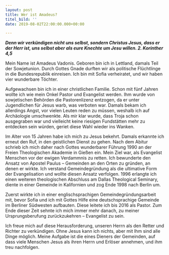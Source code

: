 ```yaml
---
layout: post
title: Wer ist Amadeus?
titel_bild: ''
date: 2019-08-02T22:00:00.000+00:00

---
```

**_Denn wir verkündigen nicht uns selbst, sondern Christus Jesus, dass er der Herr ist, uns selbst aber als eure Knechte um Jesu willen. 2. Korinther 4,5_**

Mein Name ist Amadeus Vadonis. Geboren bin ich in Lettland, damals Teil der Sowjetunion. Durch Gottes Gnade durften wir als politische Flüchtlinge in die Bundesrepublik einreisen. Ich bin mit Sofia verheiratet, und wir haben vier wunderbare Töchter.

Aufgewachsen bin ich in einer christlichen Familie. Schon mit fünf Jahren wollte ich wie mein Onkel Pastor und Evangelist werden. Ihm wurde von sowjetischen Behörden die Pastorenlizenz entzogen, da er unter Jugendlichen für Jesus warb, was verboten war. Damals bekam ich allerdings Angst, vor vielen Leuten reden zu müssen, weshalb ich auf Archäologie umschwenkte. Als mir klar wurde, dass Troja schon ausgegraben war und vielleicht keine riesigen Fundstätten mehr zu entdecken sein würden, geriet diese Wahl wieder ins Wanken.

Im Alter von 15 Jahren habe ich mich zu Jesus bekehrt. Damals erkannte ich erneut den Ruf, in den geistlichen Dienst zu gehen. Nach dem Abitur schrieb ich mich daher nach Gottes wunderbarer Führung 1990 an der Freien Theologischen Akademie in Gießen ein. Mein Ziel war, als Evangelist Menschen vor der ewigen Verdammnis zu retten. Ich bewunderte den Ansatz von Apostel Paulus – Gemeinden an den Orten zu gründen, an denen er wirkte. Ich verstand Gemeindegründung als die ultimative Form der Evangelisation und wollte diesen Ansatz verfolgen. 1996 erlangte ich einen weiteren theologischen Abschluss am Dallas Theological Seminary, diente in einer Gemeinde in Kalifornien und zog Ende 1998 nach Berlin um.

Zuerst wirkte ich in einer englischsprachigen Gemeindegründungsarbeit mit, bevor Sofia und ich mit Gottes Hilfe eine deutschsprachige Gemeinde im Berliner Südwesten aufbauten. Diese leitete ich bis 2016 als Pastor. Zum Ende dieser Zeit sehnte ich mich immer mehr danach, zu meiner Ursprungsberufung zurückzukehren – Evangelist zu sein.

Ich freue mich auf diese Herausforderung, unseren Herrn als den Retter und Richter zu verkündigen. Ohne Jesus kann ich nichts, aber mit Ihm sind alle Dinge möglich. Meine Aufgabe ist die eines Dieners der Gemeinden, auf dass viele Menschen Jesus als ihren Herrn und Erlöser annehmen, und ihm treu nachfolgen.